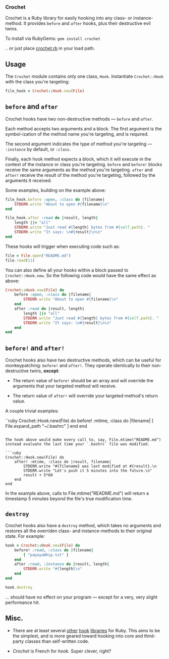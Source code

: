 ### Crochet

Crochet is a Ruby library for easily hooking into any class- or instance-method. It provides `before` and `after` hooks, plus their destructive evil twins.

To install via RubyGems: `gem install crochet`

.. or just place [crochet.rb](lib/crochet.rb) in your load path.

## Usage

The `Crochet` module contains only one class, `Hook`. Instantiate `Crochet::Hook` with the class you're targeting:

```ruby
file_hook = Crochet::Hook.new(File)
```

## `before` and `after`

Crochet hooks have two non-destructive methods — `before` and `after`.

Each method accepts two arguments and a block. The first argument is the symbol-ization of the method name you're targeting, and is required. 

The second argument indicates the type of method you're targeting — `:instance` by default, or `:class`. 

Finally, each hook method expects a block, which it will execute in the context of the instance or class you're targeting. `before` and `before!` blocks receive the same arguments as the method you're targeting. `after` and `after!` receive the result of the method you're targeting, followed by the arguments it received. 

Some examples, building on the example above:

```ruby
file_hook.before :open, :class do |filename|
	STDERR.write "About to open #{filename}\n"
end
```

```ruby
file_hook.after :read do |result, length|
	length ||= "all"
	STDERR.write "Just read #{length} bytes from #{self.path}. "
	STDERR.write "It says: \n#{result}\n\n"
end
```

These hooks will trigger when executing code such as:

```ruby
file = File.open("README.md")
file.read(11)
```

You can also define all your hooks within a block passed to `Crochet::Hook.new`. So the following code would have the same effect as above:

```ruby
Crochet::Hook.new(File) do
	before :open, :class do |filename|
		STDERR.write "About to open #{filename}\n"
	end
	after :read do |result, length|
		length ||= "all"
		STDERR.write "Just read #{length} bytes from #{self.path}. "
		STDERR.write "It says: \n#{result}\n\n"
	end
end
```

## `before!` and `after!`

Crochet hooks also have two destructive methods, which can be useful for monkeypatching: `before!` and `after!`. They operate identically to their non-destructive twins, __except__:

- The return value of `before!` should be an array and will override the arguments that your targeted method will receive.

- The return value of `after!` will override your targeted method's return value. 

A couple trivial examples:

``ruby
Crochet::Hook.new(File) do
	before! :mtime, :class do |filename|
		[ File.expand_path "~/.bashrc" ]
	end
end
```

The hook above would make every call to, say, File.mtime("README.md") instead evaluate the last time your `.bashrc` file was modified.

```ruby
Crochet::Hook.new(File) do
	after! :mtime, :class do |result, filename|
		STDERR.write "#{filename} was last modified at #{result}.\n
		STDERR.write "Let's push it 5 minutes into the future.\n"
		result + 5*60
	end
end
```

In the example above, calls to File.mtime("README.md") will return a timestamp 5 minutes beyond the file's true modification time.

## `destroy`

Crochet hooks also have a `destroy` method, which takes no arguments and restores all the overriden class- and instance-methods to their original state. For example:

```ruby 
hook = Crochet::Hook.new(File) do
	before! :read, :class do |filename|
		[ "papayaWhip.txt" ]
	end
	after :read, :instance do |result, length|
		STDERR.write "#{length}\n"
	end
end

hook.destroy
```

... should have no effect on your program — except for a very, very slight performance hit.

## Misc.

- There are at least several [other](https://github.com/apotonick/hooks) [hook](https://github.com/avdi/hookr) [libraries](https://github.com/kristinalim/ruby_hooks) for Ruby. This aims to be the simplest, and is more geared toward hooking into core and third-party classes than self-written code.

- *Crochet* is French for *hook*. Super clever, right?

